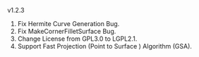 v1.2.3
1. Fix Hermite Curve Generation Bug.
2. Fix MakeCornerFilletSurface Bug.
3. Change License from GPL3.0 to LGPL2.1.
4. Support Fast Projection (Point to Surface ) Algorithm (GSA).
